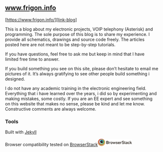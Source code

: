 ## www.frigon.info

[https://www.frigon.info/][link-blog]

This is a blog about my electronic projects, VOIP telephony (Asterisk) and programming. The sole purpose of this blog is to share my experience. I provide all schematics, drawings and source code freely. The articles posted here are not meant to be step-by-step tutorials.

If you have questions, feel free to ask me but keep in mind that I have limited free time to answer.

If you build something you see on this site, please don’t hesitate to email me pictures of it. It’s always gratifying to see other people build something i designed.

I do not have any academic training in the electronic engineering field. Everything that i have learned over the years, i did so by experimenting and making mistakes, some costly. If you are an EE expert and see something on this website that makes no sense, please be kind and let me know. Constructive comments are always welcome.

### Tools

Built with [Jekyll][link-jekyll]

Browser compatibility tested on [BrowserStack][link-browserstack]![Browserstack](/images/logo_browserstack.png)</a>


[link-blog]: https://www.frigon.info/
[link-jekyll]: https://jekyllrb.com
[link-browserstack]: https://www.browserstack.com/